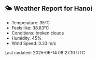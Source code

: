 <!-- WEATHER-START -->
## 🌤 Weather Report for Hanoi

- Temperature: 35°C
- Feels like: 38.83°C
- Conditions: broken clouds
- Humidity: 45%
- Wind Speed: 0.33 m/s

Last updated: 2025-06-14 08:27:10 UTC
<!-- WEATHER-END -->
